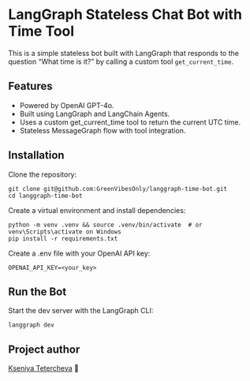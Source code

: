 # LangGraph Stateless Chat Bot with Time Tool
This is a simple stateless bot built with LangGraph that responds to the question “What time is it?” by calling a custom tool `get_current_time`.

## Features
- Powered by OpenAI GPT-4o.
- Built using LangGraph and LangChain Agents.
- Uses a custom get_current_time tool to return the current UTC time.
- Stateless MessageGraph flow with tool integration.

## Installation
Clone the repository:
```
git clone git@github.com:GreenVibesOnly/langgraph-time-bot.git
cd langgraph-time-bot
```

Create a virtual environment and install dependencies:
```
python -m venv .venv && source .venv/bin/activate  # or venv\Scripts\activate on Windows
pip install -r requirements.txt
```

Create a .env file with your OpenAI API key:
```
OPENAI_API_KEY=<your_key>
```

## Run the Bot
Start the dev server with the LangGraph CLI:
```
langgraph dev
```

## Project author
[Kseniya Tetercheva](https://github.com/GreenVibesOnly) 🌿
